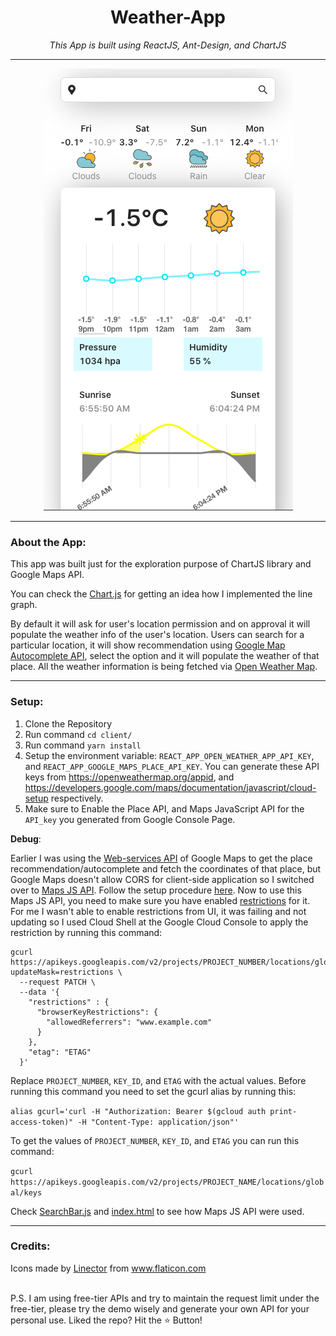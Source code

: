 <div align="center">

# Weather-App
 _This App is built using ReactJS, Ant-Design, and ChartJS_

---
![Main View](https://github.com/starkblaze01/Weather-App/blob/main/Main.png)

</div>

---

### About the App:

This app was built just for the exploration purpose of ChartJS library and Google Maps API.

You can check the [Chart.js](/client/src/components/Chart.js) for getting an idea how I implemented the line graph.

By default it will ask for user's location permission and on approval it will populate the weather info of the user's location. Users can search for a particular location, it will show recommendation using [Google Map Autocomplete API](https://developers.google.com/maps/documentation/javascript/places-autocomplete), select the option and it will populate the weather of that place. All the weather information is being fetched via [Open Weather Map](https://openweathermap.org/api/one-call-api).

---

### Setup:

1. Clone the Repository
2. Run command `cd client/`
3. Run command `yarn install`
4. Setup the environment variable: `REACT_APP_OPEN_WEATHER_APP_API_KEY`, and `REACT_APP_GOOGLE_MAPS_PLACE_API_KEY`. You can generate these API keys from https://openweathermap.org/appid, and https://developers.google.com/maps/documentation/javascript/cloud-setup respectively.
5. Make sure to Enable the Place API, and Maps JavaScript API for the `API_key` you generated from Google Console Page.

**Debug**:

Earlier I was using the [Web-services API](https://developers.google.com/maps/documentation/places/web-service/autocomplete) of Google Maps to get the place recommendation/autocomplete and fetch the coordinates of that place, but Google Maps doesn't allow CORS for client-side application so I switched over to [Maps JS API](https://developers.google.com/maps/documentation/javascript/places-autocomplete). Follow the setup procedure [here](https://developers.google.com/maps/documentation/javascript/places-autocomplete). 
Now to use this Maps JS API, you need to make sure you have enabled [restrictions](https://cloud.google.com/api-keys/docs/add-restrictions-api-keys) for it. For me I wasn't able to enable restrictions from UI, it was failing and not updating so I used Cloud Shell at the Google Cloud Console to apply the restriction by running this command:

```
gcurl https://apikeys.googleapis.com/v2/projects/PROJECT_NUMBER/locations/global/keys/KEY_ID?updateMask=restrictions \
  --request PATCH \
  --data '{
    "restrictions" : {
      "browserKeyRestrictions": {
        "allowedReferrers": "www.example.com"
      }
    },
    "etag": "ETAG"
  }'
```
Replace `PROJECT_NUMBER`, `KEY_ID`, and `ETAG` with the actual values.
Before running this command you need to set the gcurl alias by running this:

`alias gcurl='curl -H "Authorization: Bearer $(gcloud auth print-access-token)" -H "Content-Type: application/json"'`

To get the values of `PROJECT_NUMBER`, `KEY_ID`, and `ETAG` you can run this command:

`gcurl https://apikeys.googleapis.com/v2/projects/PROJECT_NAME/locations/global/keys`

Check [SearchBar.js](/client/src/components/SearchBar.js) and [index.html](/client/public/index.html#L9) to see how Maps JS API were used.

---

### Credits:

<div>Icons made by <a href="https://www.flaticon.com/authors/linector" title="Linector">Linector</a> from <a href="https://www.flaticon.com/" title="Flaticon">www.flaticon.com</a></div>

<br>

P.S. I am using free-tier APIs and try to maintain the request limit under the free-tier, please try the demo wisely and generate your own API for your personal use. Liked the repo?  Hit the ⭐ Button!
